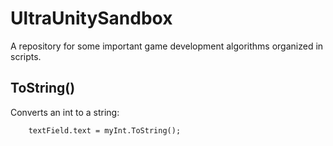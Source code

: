 # UltraUnitySandbox
A repository for some important game development algorithms organized in scripts.

## ToString()
Converts an int to a string:

        textField.text = myInt.ToString();
